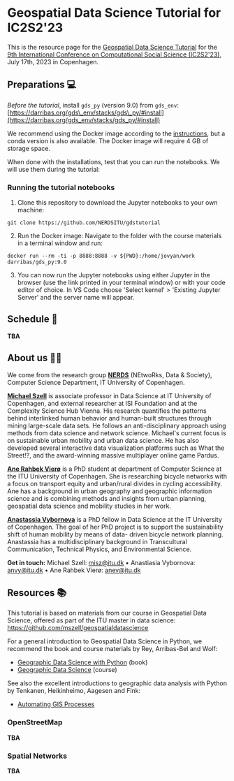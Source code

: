 # Geospatial Data Science Tutorial for IC2S2'23

This is the resource page for the [Geospatial Data Science Tutorial]((https://www.ic2s2.org/tutorials.html#geospatial)) for the [9th International Conference on Computational Social Science (IC2S2'23)](https://www.ic2s2.org/), July 17th, 2023 in Copenhagen.

## Preparations 💻

*Before the tutorial*, install `gds_py` (version 9.0) from `gds_env`: [https://darribas.org/gds\_env/stacks/gds\_py/#install](https://darribas.org/gds_env/stacks/gds_py/#install)

We recommend using the Docker image according to the [instructions](https://darribas.org/gds_env/guides/docker_install/), but a conda version is also available. The Docker image will require 4 GB of storage space. 

When done with the installations, test that you can run the notebooks. We will use them during the tutorial:

### Running the tutorial notebooks

1. Clone this repository to download the Jupyter notebooks to your own machine:

```
git clone https://github.com/NERDSITU/gdstutorial
```

2. Run the Docker image: Navigate to the folder with the course materials in a terminal window and run:

```
docker run --rm -ti -p 8888:8888 -v ${PWD}:/home/jovyan/work darribas/gds_py:9.0
```

3. You can now run the Jupyter notebooks using either Jupyter in the browser (use the link printed in your terminal window) or with your code editor of choice. In VS Code choose 'Select kernel' > 'Existing Jupyter Server' and the server name will appear.

## Schedule 📅

**TBA**

<!-- - schedule markdown table +links to materials -->

## About us 🧑‍🏫

We come from the research group [**NERDS**](<https://nerds.itu.dk/>) (NEtwoRks, Data & Society), Computer Science Department, IT University of Copenhagen.

[**Michael Szell**](<http://michael.szell.net/>) is associate professor in Data Science at IT University of Copenhagen, and external researcher at ISI Foundation and at the Complexity Science Hub Vienna. His research quantifies the patterns behind interlinked human behavior and human-built structures through mining large-scale data sets. He follows an anti-disciplinary approach using methods from data science and network science. Michael's current focus is on sustainable urban mobility and urban data science. He has also developed several interactive data visualization platforms such as What the Street!?, and the award-winning massive multiplayer online game Pardus.

[**Ane Rahbek Vierø**](https://anerv.github.io/) is a PhD student at department of Computer Science at the ITU University of Copenhagen. She is researching bicycle networks with a focus on transport equity and urban/rural divides in cycling accessibility. Ane has a background in urban geography and geographic information science and is combining methods and insights from urban planning, geospatial data science and mobility studies in her work.

[**Anastassia Vybornova**](https://github.com/anastassiavybornova) is a PhD fellow in Data Science at the IT University of Copenhagen. The goal of her PhD project is to support the sustainability shift of human mobility by means of data- driven bicycle network planning. Anastassia has a multidisciplinary background in Transcultural Communication, Technical Physics, and Environmental Science.

**Get in touch:** Michael Szell: <misz@itu.dk> • Anastiasia Vybornova: <anvy@itu.dk> • Ane Rahbek Vierø: <anev@itu.dk>

## Resources 📚

This tutorial is based on materials from our course in Geospatial Data Science, offered as part of the ITU master in data science: <https://github.com/mszell/geospatialdatascience>

For a general introduction to Geospatial Data Science in Python, we recommend the book and course materials by Rey, Arribas-Bel and Wolf:

* [Geographic Data Science with Python](<https://geographicdata.science/book/intro.html>) (book)
* [Geographic Data Science](https://darribas.org/gds_course/content/home.html) (course)

See also the excellent introductions to geographic data analysis with Python by Tenkanen, Heikinheimo, Aagesen and Fink:

* [Automating GIS Processes](<https://autogis-site.readthedocs.io/en/latest/>)

<!-- Add resources specifically for the intro part (Geopandas, map projections, choropleths, etc) -->

<!-- Add resources specifically for osm and osmnx) -->

### OpenStreetMap

**TBA**

### Spatial Networks

**TBA**

